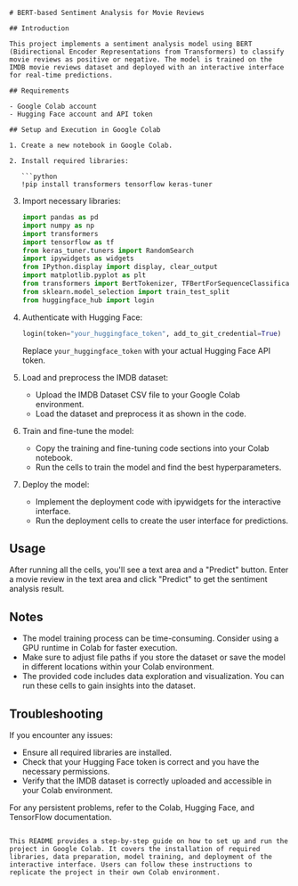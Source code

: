 ```
# BERT-based Sentiment Analysis for Movie Reviews

## Introduction

This project implements a sentiment analysis model using BERT (Bidirectional Encoder Representations from Transformers) to classify movie reviews as positive or negative. The model is trained on the IMDB movie reviews dataset and deployed with an interactive interface for real-time predictions.

## Requirements

- Google Colab account
- Hugging Face account and API token

## Setup and Execution in Google Colab

1. Create a new notebook in Google Colab.

2. Install required libraries:

   ```python
   !pip install transformers tensorflow keras-tuner
   ```

3. Import necessary libraries:

   ```python
   import pandas as pd
   import numpy as np
   import transformers
   import tensorflow as tf
   from keras_tuner.tuners import RandomSearch
   import ipywidgets as widgets
   from IPython.display import display, clear_output
   import matplotlib.pyplot as plt
   from transformers import BertTokenizer, TFBertForSequenceClassification
   from sklearn.model_selection import train_test_split
   from huggingface_hub import login
   ```

4. Authenticate with Hugging Face:

   ```python
   login(token="your_huggingface_token", add_to_git_credential=True)
   ```

   Replace `your_huggingface_token` with your actual Hugging Face API token.

5. Load and preprocess the IMDB dataset:

   - Upload the IMDB Dataset CSV file to your Google Colab environment.
   - Load the dataset and preprocess it as shown in the code.

6. Train and fine-tune the model:

   - Copy the training and fine-tuning code sections into your Colab notebook.
   - Run the cells to train the model and find the best hyperparameters.

7. Deploy the model:

   - Implement the deployment code with ipywidgets for the interactive interface.
   - Run the deployment cells to create the user interface for predictions.

## Usage

After running all the cells, you'll see a text area and a "Predict" button. Enter a movie review in the text area and click "Predict" to get the sentiment analysis result.

## Notes

- The model training process can be time-consuming. Consider using a GPU runtime in Colab for faster execution.
- Make sure to adjust file paths if you store the dataset or save the model in different locations within your Colab environment.
- The provided code includes data exploration and visualization. You can run these cells to gain insights into the dataset.

## Troubleshooting

If you encounter any issues:
- Ensure all required libraries are installed.
- Check that your Hugging Face token is correct and you have the necessary permissions.
- Verify that the IMDB dataset is correctly uploaded and accessible in your Colab environment.

For any persistent problems, refer to the Colab, Hugging Face, and TensorFlow documentation.
```

This README provides a step-by-step guide on how to set up and run the project in Google Colab. It covers the installation of required libraries, data preparation, model training, and deployment of the interactive interface. Users can follow these instructions to replicate the project in their own Colab environment.
